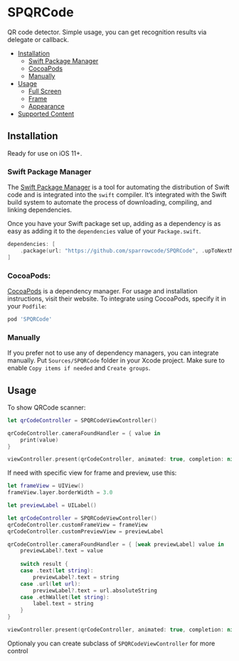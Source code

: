# SPQRCode

QR code detector. Simple usage, you can get recognition results via delegate or callback.

- [Installation](#installation)
    - [Swift Package Manager](#swift-package-manager)
    - [CocoaPods](#cocoapods)
    - [Manually](#manually)
- [Usage](#usage)
    - [Full Screen](#full-screen)
    - [Frame](#frame)
    - [Appearance](#appearance)
- [Supported Content](#supported-content)

## Installation

Ready for use on iOS 11+.

### Swift Package Manager

The [Swift Package Manager](https://swift.org/package-manager/) is a tool for automating the distribution of Swift code and is integrated into the `swift` compiler. It’s integrated with the Swift build system to automate the process of downloading, compiling, and linking dependencies.

Once you have your Swift package set up, adding as a dependency is as easy as adding it to the `dependencies` value of your `Package.swift`.

```swift
dependencies: [
    .package(url: "https://github.com/sparrowcode/SPQRCode", .upToNextMajor(from: "1.0.0"))
]
```

### CocoaPods:

[CocoaPods](https://cocoapods.org) is a dependency manager. For usage and installation instructions, visit their website. To integrate using CocoaPods, specify it in your `Podfile`:

```ruby
pod 'SPQRCode'
```

### Manually

If you prefer not to use any of dependency managers, you can integrate manually. Put `Sources/SPQRCode` folder in your Xcode project. Make sure to enable `Copy items if needed` and `Create groups`.

## Usage

To show QRCode scanner:

```swift
let qrCodeController = SPQRCodeViewController()

qrCodeController.cameraFoundHandler = { value in
    print(value)
}

viewController.present(qrCodeController, animated: true, completion: nil)
```

If need with specific view for frame and preview, use this:

```swift
let frameView = UIView()
frameView.layer.borderWidth = 3.0

let previewLabel = UILabel()

let qrCodeController = SPQRCodeViewController()
qrCodeController.customFrameView = frameView
qrCodeController.customPreviewView = previewLabel

qrCodeController.cameraFoundHandler = { [weak previewLabel] value in
    previewLabel?.text = value
    
    switch result {
    case .text(let string):
        previewLabel?.text = string
    case .url(let url):
        previewLabel?.text = url.absoluteString
    case .ethWallet(let string):
        label.text = string
    }
}

viewController.present(qrCodeController, animated: true, completion: nil)
```

Optionaly you can create subclass of `SPQRCodeViewController` for more control
